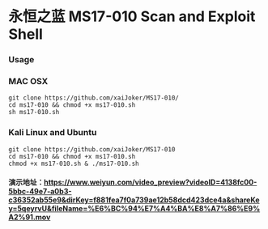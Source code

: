 # 永恒之蓝  MS17-010 Scan and Exploit Shell ##

### Usage

### MAC OSX 
```
git clone https://github.com/xaiJoker/MS17-010/
cd ms17-010 && chmod +x ms17-010.sh
sh ms17-010.sh
```
### Kali Linux and Ubuntu
```
git clone https://github.com/xaiJoker/MS17-010
cd ms17-010 && chmod +x ms17-010.sh
chmod +x ms17-010.sh & ./ms17-010.sh
```

#### 演示地址：https://www.weiyun.com/video_preview?videoID=4138fc00-5bbc-49e7-a0b3-c36352ab55e9&dirKey=f881fea7f0a739ae12b58dcd423dce4a&shareKey=5qeyrvU&fileName=%E6%BC%94%E7%A4%BA%E8%A7%86%E9%A2%91.mov

